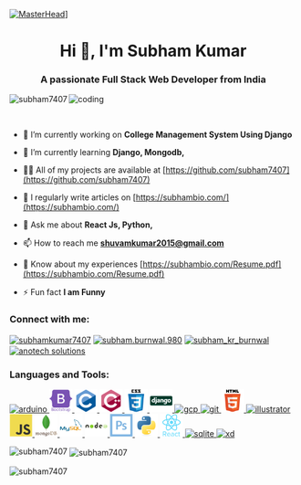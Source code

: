 [![MasterHead](https://webcoder.co.in/wp-content/uploads/2021/04/website.gif)](https://subhambio.com/)]
<h1 align="center">Hi 👋, I'm Subham Kumar</h1>
<h3 align="center">A passionate Full Stack Web Developer from India</h3>
<img align="right" alt="coding" width="400" src="https://blogger.googleusercontent.com/img/b/R29vZ2xl/AVvXsEiZUtk8e5qHs-R5HgV5je4ihavOstp3DEuzRbG5ukAzl-iLyn2ru2KQLVsH_wbj7hV6M6Rl8vzPiJQNjrYC3cvkbGVZFgsRSLHwCaCk-JY45yhOZfnNtXR7TDZsW7oUCsLv4PhsUfyAegiXUHX4I8mscloXAyOBqdi7Wlk7zMMQPGOd6Hxq4CrlvZOz/s640/93699-coding.gif">

<p align="left"> <img src="https://komarev.com/ghpvc/?username=subham7407&label=Profile%20views&color=0e75b6&style=flat" alt="subham7407" /> </p>

<p align="left"> <a href="https://twitter.com/" target="blank"><img src="https://img.shields.io/twitter/follow/?logo=twitter&style=for-the-badge" alt="" /></a> </p>

- 🔭 I’m currently working on **College Management System Using Django**

- 🌱 I’m currently learning **Django, Mongodb,**

- 👨‍💻 All of my projects are available at [https://github.com/subham7407](https://github.com/subham7407)

- 📝 I regularly write articles on [https://subhambio.com/](https://subhambio.com/)

- 💬 Ask me about **React Js, Python,**

- 📫 How to reach me **shuvamkumar2015@gmail.com**

- 📄 Know about my experiences [https://subhambio.com/Resume.pdf](https://subhambio.com/Resume.pdf)

- ⚡ Fun fact **I am Funny**

<h3 align="left">Connect with me:</h3>
<p align="left">
<a href="https://linkedin.com/in/subhamkumar7407" target="blank"><img align="center" src="https://raw.githubusercontent.com/rahuldkjain/github-profile-readme-generator/master/src/images/icons/Social/linked-in-alt.svg" alt="subhamkumar7407" height="30" width="40" /></a>
<a href="https://fb.com/subham.burnwal.980" target="blank"><img align="center" src="https://raw.githubusercontent.com/rahuldkjain/github-profile-readme-generator/master/src/images/icons/Social/facebook.svg" alt="subham.burnwal.980" height="30" width="40" /></a>
<a href="https://instagram.com/subham_kr_burnwal" target="blank"><img align="center" src="https://raw.githubusercontent.com/rahuldkjain/github-profile-readme-generator/master/src/images/icons/Social/instagram.svg" alt="subham_kr_burnwal" height="30" width="40" /></a>
<a href="https://www.youtube.com/c/anotech solutions" target="blank"><img align="center" src="https://raw.githubusercontent.com/rahuldkjain/github-profile-readme-generator/master/src/images/icons/Social/youtube.svg" alt="anotech solutions" height="30" width="40" /></a>
</p>

<h3 align="left">Languages and Tools:</h3>
<p align="left"> <a href="https://www.arduino.cc/" target="_blank" rel="noreferrer"> <img src="https://cdn.worldvectorlogo.com/logos/arduino-1.svg" alt="arduino" width="40" height="40"/> </a> <a href="https://getbootstrap.com" target="_blank" rel="noreferrer"> <img src="https://raw.githubusercontent.com/devicons/devicon/master/icons/bootstrap/bootstrap-plain-wordmark.svg" alt="bootstrap" width="40" height="40"/> </a> <a href="https://www.cprogramming.com/" target="_blank" rel="noreferrer"> <img src="https://raw.githubusercontent.com/devicons/devicon/master/icons/c/c-original.svg" alt="c" width="40" height="40"/> </a> <a href="https://www.w3schools.com/cpp/" target="_blank" rel="noreferrer"> <img src="https://raw.githubusercontent.com/devicons/devicon/master/icons/cplusplus/cplusplus-original.svg" alt="cplusplus" width="40" height="40"/> </a> <a href="https://www.w3schools.com/css/" target="_blank" rel="noreferrer"> <img src="https://raw.githubusercontent.com/devicons/devicon/master/icons/css3/css3-original-wordmark.svg" alt="css3" width="40" height="40"/> </a> <a href="https://www.djangoproject.com/" target="_blank" rel="noreferrer"> <img src="https://raw.githubusercontent.com/devicons/devicon/master/icons/django/django-original.svg" alt="django" width="40" height="40"/> </a> <a href="https://cloud.google.com" target="_blank" rel="noreferrer"> <img src="https://www.vectorlogo.zone/logos/google_cloud/google_cloud-icon.svg" alt="gcp" width="40" height="40"/> </a> <a href="https://git-scm.com/" target="_blank" rel="noreferrer"> <img src="https://www.vectorlogo.zone/logos/git-scm/git-scm-icon.svg" alt="git" width="40" height="40"/> </a> <a href="https://www.w3.org/html/" target="_blank" rel="noreferrer"> <img src="https://raw.githubusercontent.com/devicons/devicon/master/icons/html5/html5-original-wordmark.svg" alt="html5" width="40" height="40"/> </a> <a href="https://www.adobe.com/in/products/illustrator.html" target="_blank" rel="noreferrer"> <img src="https://www.vectorlogo.zone/logos/adobe_illustrator/adobe_illustrator-icon.svg" alt="illustrator" width="40" height="40"/> </a> <a href="https://developer.mozilla.org/en-US/docs/Web/JavaScript" target="_blank" rel="noreferrer"> <img src="https://raw.githubusercontent.com/devicons/devicon/master/icons/javascript/javascript-original.svg" alt="javascript" width="40" height="40"/> </a> <a href="https://www.mongodb.com/" target="_blank" rel="noreferrer"> <img src="https://raw.githubusercontent.com/devicons/devicon/master/icons/mongodb/mongodb-original-wordmark.svg" alt="mongodb" width="40" height="40"/> </a> <a href="https://www.mysql.com/" target="_blank" rel="noreferrer"> <img src="https://raw.githubusercontent.com/devicons/devicon/master/icons/mysql/mysql-original-wordmark.svg" alt="mysql" width="40" height="40"/> </a> <a href="https://nodejs.org" target="_blank" rel="noreferrer"> <img src="https://raw.githubusercontent.com/devicons/devicon/master/icons/nodejs/nodejs-original-wordmark.svg" alt="nodejs" width="40" height="40"/> </a> <a href="https://www.photoshop.com/en" target="_blank" rel="noreferrer"> <img src="https://raw.githubusercontent.com/devicons/devicon/master/icons/photoshop/photoshop-line.svg" alt="photoshop" width="40" height="40"/> </a> <a href="https://www.python.org" target="_blank" rel="noreferrer"> <img src="https://raw.githubusercontent.com/devicons/devicon/master/icons/python/python-original.svg" alt="python" width="40" height="40"/> </a> <a href="https://reactjs.org/" target="_blank" rel="noreferrer"> <img src="https://raw.githubusercontent.com/devicons/devicon/master/icons/react/react-original-wordmark.svg" alt="react" width="40" height="40"/> </a> <a href="https://www.sqlite.org/" target="_blank" rel="noreferrer"> <img src="https://www.vectorlogo.zone/logos/sqlite/sqlite-icon.svg" alt="sqlite" width="40" height="40"/> </a> <a href="https://www.adobe.com/products/xd.html" target="_blank" rel="noreferrer"> <img src="https://cdn.worldvectorlogo.com/logos/adobe-xd.svg" alt="xd" width="40" height="40"/> </a> </p>

<p><img align="left" src="https://github-readme-stats.vercel.app/api/top-langs?username=subham7407&show_icons=true&locale=en&layout=compact" alt="subham7407" /></p>

<p>&nbsp;<img align="center" src="https://github-readme-stats.vercel.app/api?username=subham7407&show_icons=true&locale=en" alt="subham7407" /></p>

<p><img align="center" src="https://github-readme-streak-stats.herokuapp.com/?user=subham7407&" alt="subham7407" /></p>


